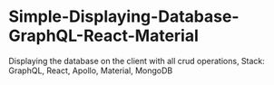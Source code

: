 # Simple-Displaying-Database-GraphQL-React-Material
Displaying the database on the client with all crud operations, Stack: GraphQL, React, Apollo, Material, MongoDB
